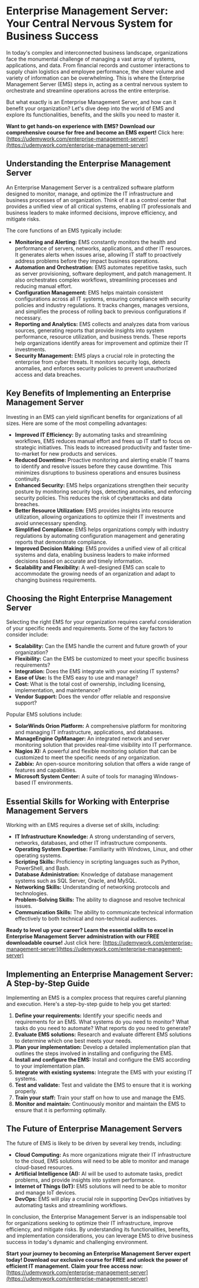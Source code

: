 # Enterprise Management Server: Your Central Nervous System for Business Success

In today's complex and interconnected business landscape, organizations face the monumental challenge of managing a vast array of systems, applications, and data. From financial records and customer interactions to supply chain logistics and employee performance, the sheer volume and variety of information can be overwhelming. This is where the Enterprise Management Server (EMS) steps in, acting as a central nervous system to orchestrate and streamline operations across the entire enterprise.

But what exactly is an Enterprise Management Server, and how can it benefit your organization? Let's dive deep into the world of EMS and explore its functionalities, benefits, and the skills you need to master it.

**Want to get hands-on experience with EMS? Download our comprehensive course for free and become an EMS expert!** Click here: [https://udemywork.com/enterprise-management-server](https://udemywork.com/enterprise-management-server)

## Understanding the Enterprise Management Server

An Enterprise Management Server is a centralized software platform designed to monitor, manage, and optimize the IT infrastructure and business processes of an organization. Think of it as a control center that provides a unified view of all critical systems, enabling IT professionals and business leaders to make informed decisions, improve efficiency, and mitigate risks.

The core functions of an EMS typically include:

*   **Monitoring and Alerting:** EMS constantly monitors the health and performance of servers, networks, applications, and other IT resources. It generates alerts when issues arise, allowing IT staff to proactively address problems before they impact business operations.
*   **Automation and Orchestration:** EMS automates repetitive tasks, such as server provisioning, software deployment, and patch management. It also orchestrates complex workflows, streamlining processes and reducing manual effort.
*   **Configuration Management:** EMS helps maintain consistent configurations across all IT systems, ensuring compliance with security policies and industry regulations. It tracks changes, manages versions, and simplifies the process of rolling back to previous configurations if necessary.
*   **Reporting and Analytics:** EMS collects and analyzes data from various sources, generating reports that provide insights into system performance, resource utilization, and business trends. These reports help organizations identify areas for improvement and optimize their IT investments.
*   **Security Management:** EMS plays a crucial role in protecting the enterprise from cyber threats. It monitors security logs, detects anomalies, and enforces security policies to prevent unauthorized access and data breaches.

## Key Benefits of Implementing an Enterprise Management Server

Investing in an EMS can yield significant benefits for organizations of all sizes. Here are some of the most compelling advantages:

*   **Improved IT Efficiency:** By automating tasks and streamlining workflows, EMS reduces manual effort and frees up IT staff to focus on strategic initiatives. This leads to increased productivity and faster time-to-market for new products and services.
*   **Reduced Downtime:** Proactive monitoring and alerting enable IT teams to identify and resolve issues before they cause downtime. This minimizes disruptions to business operations and ensures business continuity.
*   **Enhanced Security:** EMS helps organizations strengthen their security posture by monitoring security logs, detecting anomalies, and enforcing security policies. This reduces the risk of cyberattacks and data breaches.
*   **Better Resource Utilization:** EMS provides insights into resource utilization, allowing organizations to optimize their IT investments and avoid unnecessary spending.
*   **Simplified Compliance:** EMS helps organizations comply with industry regulations by automating configuration management and generating reports that demonstrate compliance.
*   **Improved Decision Making:** EMS provides a unified view of all critical systems and data, enabling business leaders to make informed decisions based on accurate and timely information.
*   **Scalability and Flexibility:** A well-designed EMS can scale to accommodate the growing needs of an organization and adapt to changing business requirements.

## Choosing the Right Enterprise Management Server

Selecting the right EMS for your organization requires careful consideration of your specific needs and requirements. Some of the key factors to consider include:

*   **Scalability:** Can the EMS handle the current and future growth of your organization?
*   **Flexibility:** Can the EMS be customized to meet your specific business requirements?
*   **Integration:** Does the EMS integrate with your existing IT systems?
*   **Ease of Use:** Is the EMS easy to use and manage?
*   **Cost:** What is the total cost of ownership, including licensing, implementation, and maintenance?
*   **Vendor Support:** Does the vendor offer reliable and responsive support?

Popular EMS solutions include:

*   **SolarWinds Orion Platform:** A comprehensive platform for monitoring and managing IT infrastructure, applications, and databases.
*   **ManageEngine OpManager:** An integrated network and server monitoring solution that provides real-time visibility into IT performance.
*   **Nagios XI:** A powerful and flexible monitoring solution that can be customized to meet the specific needs of any organization.
*   **Zabbix:** An open-source monitoring solution that offers a wide range of features and capabilities.
*   **Microsoft System Center:** A suite of tools for managing Windows-based IT environments.

## Essential Skills for Working with Enterprise Management Servers

Working with an EMS requires a diverse set of skills, including:

*   **IT Infrastructure Knowledge:** A strong understanding of servers, networks, databases, and other IT infrastructure components.
*   **Operating System Expertise:** Familiarity with Windows, Linux, and other operating systems.
*   **Scripting Skills:** Proficiency in scripting languages such as Python, PowerShell, and Bash.
*   **Database Administration:** Knowledge of database management systems such as SQL Server, Oracle, and MySQL.
*   **Networking Skills:** Understanding of networking protocols and technologies.
*   **Problem-Solving Skills:** The ability to diagnose and resolve technical issues.
*   **Communication Skills:** The ability to communicate technical information effectively to both technical and non-technical audiences.

**Ready to level up your career? Learn the essential skills to excel in Enterprise Management Server administration with our FREE downloadable course!** Just click here: [https://udemywork.com/enterprise-management-server](https://udemywork.com/enterprise-management-server)

## Implementing an Enterprise Management Server: A Step-by-Step Guide

Implementing an EMS is a complex process that requires careful planning and execution. Here's a step-by-step guide to help you get started:

1.  **Define your requirements:** Identify your specific needs and requirements for an EMS. What systems do you need to monitor? What tasks do you need to automate? What reports do you need to generate?
2.  **Evaluate EMS solutions:** Research and evaluate different EMS solutions to determine which one best meets your needs.
3.  **Plan your implementation:** Develop a detailed implementation plan that outlines the steps involved in installing and configuring the EMS.
4.  **Install and configure the EMS:** Install and configure the EMS according to your implementation plan.
5.  **Integrate with existing systems:** Integrate the EMS with your existing IT systems.
6.  **Test and validate:** Test and validate the EMS to ensure that it is working properly.
7.  **Train your staff:** Train your staff on how to use and manage the EMS.
8.  **Monitor and maintain:** Continuously monitor and maintain the EMS to ensure that it is performing optimally.

## The Future of Enterprise Management Servers

The future of EMS is likely to be driven by several key trends, including:

*   **Cloud Computing:** As more organizations migrate their IT infrastructure to the cloud, EMS solutions will need to be able to monitor and manage cloud-based resources.
*   **Artificial Intelligence (AI):** AI will be used to automate tasks, predict problems, and provide insights into system performance.
*   **Internet of Things (IoT):** EMS solutions will need to be able to monitor and manage IoT devices.
*   **DevOps:** EMS will play a crucial role in supporting DevOps initiatives by automating tasks and streamlining workflows.

In conclusion, the Enterprise Management Server is an indispensable tool for organizations seeking to optimize their IT infrastructure, improve efficiency, and mitigate risks. By understanding its functionalities, benefits, and implementation considerations, you can leverage EMS to drive business success in today's dynamic and challenging environment.

**Start your journey to becoming an Enterprise Management Server expert today! Download our exclusive course for FREE and unlock the power of efficient IT management. Claim your free access now:** [https://udemywork.com/enterprise-management-server](https://udemywork.com/enterprise-management-server)
